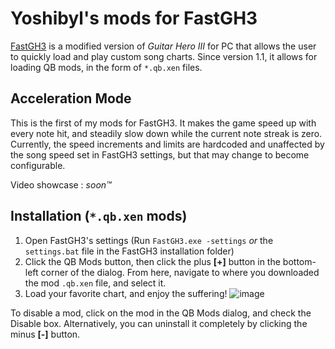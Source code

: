 # Yoshibyl's mods for FastGH3
[FastGH3](https://github.com/donnaken15/FastGH3) is a modified version of *Guitar Hero III* for PC that allows the user to quickly load and play custom song charts.  Since version 1.1, it allows for loading QB mods, in the form of `*.qb.xen` files.

## Acceleration Mode
This is the first of my mods for FastGH3.  It makes the game speed up with every note hit, and steadily slow down while the current note streak is zero.  Currently, the speed increments and limits are hardcoded and unaffected by the song speed set in FastGH3 settings, but that may change to become configurable.

Video showcase : *soon™*

## Installation (`*.qb.xen` mods)
1. Open FastGH3's settings (Run `FastGH3.exe -settings` *or* the `settings.bat` file in the FastGH3 installation folder)
2. Click the QB Mods button, then click the plus **[+]** button in the bottom-left corner of the dialog.  From here, navigate to where you downloaded the mod `.qb.xen` file, and select it.
3. Load your favorite chart, and enjoy the suffering!
![image](https://github.com/user-attachments/assets/77f63f13-18d5-4b93-b2c5-92d51d95a105)

To disable a mod, click on the mod in the QB Mods dialog, and check the Disable box.  Alternatively, you can uninstall it completely by clicking the minus **[-]** button.
